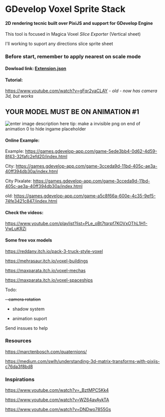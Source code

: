 # GDevelop Voxel Sprite Stack

#### 2D rendering tecnic built over PixiJS and support for GDevelop Engine

This tool is focused in Magica Voxel *Slice Exporter* (Vertical sheet)

I'll working to suport any directions slice sprite sheet


### Before start, remember to apply **nearest** on scale mode

#### Dowload link: [Extension.json](https://raw.githubusercontent.com/FlokiTV/GDevelop-Voxel-Sprite-Stack/main/Extension.json)

#### Tutorial:

https://www.youtube.com/watch?v=gFqr2yaCLAY - *old - now has camera 3d, but works*


## YOUR MODEL MUST BE ON ANIMATION #1

![enter image description here](https://i.imgur.com/jaGB5SK.png)
tip: make a invisible png on end of animation 0 to hide ingame placeholder

#### Online Example:

Example: https://games.gdevelop-app.com/game-5ede3bb4-0d62-4d59-8f43-32fafc2efd20/index.html

City: https://games.gdevelop-app.com/game-3cceda9d-11bd-405c-ae3a-40ff394db30a/index.html

City Pixalate: https://games.gdevelop-app.com/game-3cceda9d-11bd-405c-ae3a-40ff394db30a/index.html

old: https://games.gdevelop-app.com/game-a5c8f66a-600e-4c35-9ef5-74fe3421c847/index.html

  

#### Check the videos:

https://www.youtube.com/playlist?list=PLe_oBt7tqrpf7KOVxOThL1H1-VwLuKRZi


#### Some free vox models

https://reddany.itch.io/pack-3-truck-style-voxel

https://mehrasaur.itch.io/voxel-buildings

https://maxparata.itch.io/voxel-mechas

https://maxparata.itch.io/voxel-spaceships


Todo:

 ~~- camera rotation~~

- shadow system

- animation suport 

Send inssues to help


### Resources

https://marctenbosch.com/quaternions/  

https://medium.com/swlh/understanding-3d-matrix-transforms-with-pixijs-c76da3f8bd8
 

### Inspirations

https://www.youtube.com/watch?v=_BztMPC5Kk4

https://www.youtube.com/watch?v=WZ64avAykTA

https://www.youtube.com/watch?v=DNDwo7855Gs
